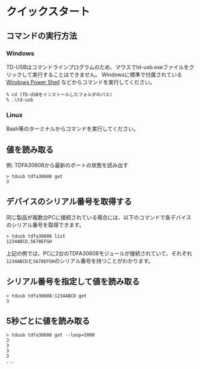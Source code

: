 # クイックスタート

## コマンドの実行方法

### Windows

TD-USBはコマンドラインプログラムのため、マウスでtd-usb.exeファイルをクリックして実行することはできません。
Windowsに標準で付属されている
[Windows Power Shell](https://docs.microsoft.com/ja-jp/powershell/) などからコマンドを実行してください。

    % cd (TD-USBをインストールしたフォルダのパス)
    % .\td-usb


### Linux

Bash等のターミナルからコマンドを実行してください。

## 値を読み取る

例: TDFA30608から最新のポートの状態を読み出す

    > tdusb tdfa30608 get
    3

## デバイスのシリアル番号を取得する

同じ製品が複数台PCに接続されている場合には、以下のコマンドで各デバイスのシリアル番号を取得できます。

    > tdusb tdfa30608 list
    1234ABCD,5678EFGH
    
上記の例では、PCに2台のTDFA30608モジュールが接続されていて、それぞれ`1234ABCD`と`5678EFGH`のシリアル番号を持つことがわかります。

## シリアル番号を指定して値を読み取る

    > tdusb tdfa30608:1234ABCD get
    3

## 5秒ごとに値を読み取る

    > tdusb tdfa30608 get --loop=5000
    3
    3
    3
    3
    ...

